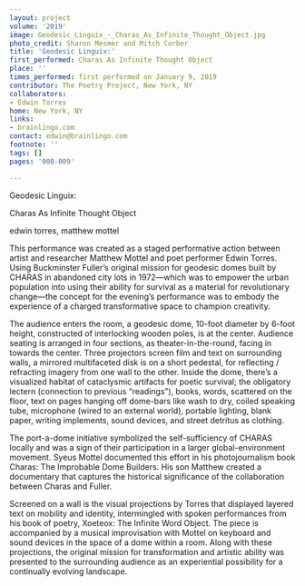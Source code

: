 ```yaml
---
layout: project
volume: '2019'
image: Geodesic_Linguix_-_Charas_As_Infinite_Thought_Object.jpg
photo_credit: Sharon Mesmer and Mitch Corber
title: 'Geodesic Linguix:'
first_performed: Charas As Infinite Thought Object
place: ''
times_performed: first performed on January 9, 2019
contributor: The Poetry Project, New York, NY
collaborators:
- Edwin Torres
home: New York, NY
links:
- brainlingo.com
contact: edwin@brainlingo.com
footnote: ''
tags: []
pages: '008-009'

---
```


Geodesic Linguix:

Charas As Infinite Thought Object

edwin torres, matthew mottel

This performance was created as a staged performative action between artist and researcher Matthew Mottel and poet performer Edwin Torres. Using Buckminster Fuller’s original mission for geodesic domes built by CHARAS in abandoned city lots in 1972—which was to empower the urban population into using their ability for survival as a material for revolutionary change—the concept for the evening’s performance was to embody the experience of a charged transformative space to champion creativity.

The audience enters the room, a geodesic dome, 10-foot diameter by 6-foot height, constructed of interlocking wooden poles, is at the center. Audience seating is arranged in four sections, as theater-in-the-round, facing in towards the center. Three projectors screen film and text on surrounding walls, a mirrored multifaceted disk is on a short pedestal, for reflecting / refracting imagery from one wall to the other. Inside the dome, there’s a visualized habitat of cataclysmic artifacts for poetic survival; the obligatory lectern (connection to previous “readings”), books, words, scattered on the floor, text on pages hanging off dome-bars like wash to dry, coiled speaking tube, microphone (wired to an external world), portable lighting, blank paper, writing implements, sound devices, and street detritus as clothing.

The port-a-dome initiative symbolized the self-sufficiency of CHARAS locally and was a sign of their participation in a larger global-environment movement. Syeus Mottel documented this effort in his photojournalism book Charas: The Improbable Dome Builders. His son Matthew created a documentary that captures the historical significance of the collaboration between Charas and Fuller.

Screened on a wall is the visual projections by Torres that displayed layered text on mobility and identity, intermingled with spoken performances from his book of poetry, Xoeteox: The Infinite Word Object. The piece is accompanied by a musical improvisation with Mottel on keyboard and sound devices in the space of a dome within a room. Along with these projections, the original mission for transformation and artistic ability was presented to the surrounding audience as an experiential possibility for a continually evolving landscape.
